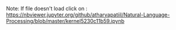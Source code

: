 Note: If file doesn't load click on : https://nbviewer.jupyter.org/github/atharvapatiil/Natural-Language-Processing/blob/master/kernel5230c11b59.ipynb
